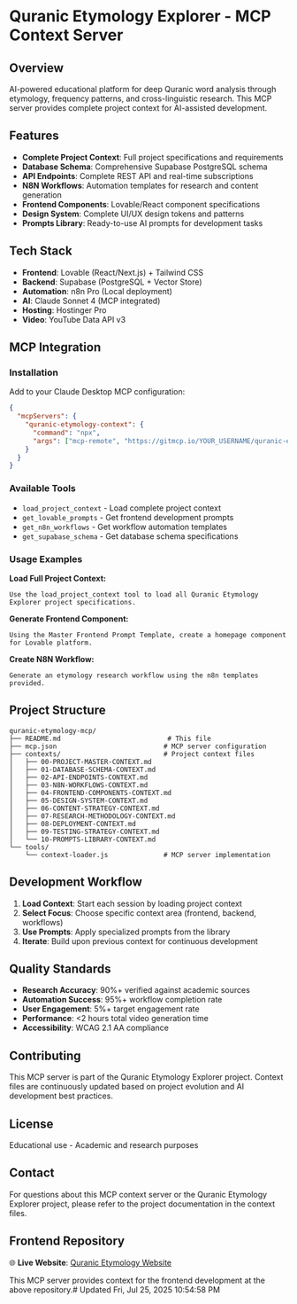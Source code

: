 # Quranic Etymology Explorer - MCP Context Server

## Overview
AI-powered educational platform for deep Quranic word analysis through etymology, frequency patterns, and cross-linguistic research. This MCP server provides complete project context for AI-assisted development.

## Features
- **Complete Project Context**: Full project specifications and requirements
- **Database Schema**: Comprehensive Supabase PostgreSQL schema
- **API Endpoints**: Complete REST API and real-time subscriptions
- **N8N Workflows**: Automation templates for research and content generation
- **Frontend Components**: Lovable/React component specifications
- **Design System**: Complete UI/UX design tokens and patterns
- **Prompts Library**: Ready-to-use AI prompts for development tasks

## Tech Stack
- **Frontend**: Lovable (React/Next.js) + Tailwind CSS
- **Backend**: Supabase (PostgreSQL + Vector Store)
- **Automation**: n8n Pro (Local deployment)
- **AI**: Claude Sonnet 4 (MCP integrated)
- **Hosting**: Hostinger Pro
- **Video**: YouTube Data API v3

## MCP Integration

### Installation
Add to your Claude Desktop MCP configuration:

```json
{
  "mcpServers": {
    "quranic-etymology-context": {
      "command": "npx",
      "args": ["mcp-remote", "https://gitmcp.io/YOUR_USERNAME/quranic-etymology-mcp"]
    }
  }
}
```

### Available Tools
- `load_project_context` - Load complete project context
- `get_lovable_prompts` - Get frontend development prompts
- `get_n8n_workflows` - Get workflow automation templates
- `get_supabase_schema` - Get database schema specifications

### Usage Examples

**Load Full Project Context:**
```
Use the load_project_context tool to load all Quranic Etymology Explorer project specifications.
```

**Generate Frontend Component:**
```
Using the Master Frontend Prompt Template, create a homepage component for Lovable platform.
```

**Create N8N Workflow:**
```
Generate an etymology research workflow using the n8n templates provided.
```

## Project Structure

```
quranic-etymology-mcp/
├── README.md                           # This file
├── mcp.json                           # MCP server configuration
├── contexts/                          # Project context files
│   ├── 00-PROJECT-MASTER-CONTEXT.md
│   ├── 01-DATABASE-SCHEMA-CONTEXT.md
│   ├── 02-API-ENDPOINTS-CONTEXT.md
│   ├── 03-N8N-WORKFLOWS-CONTEXT.md
│   ├── 04-FRONTEND-COMPONENTS-CONTEXT.md
│   ├── 05-DESIGN-SYSTEM-CONTEXT.md
│   ├── 06-CONTENT-STRATEGY-CONTEXT.md
│   ├── 07-RESEARCH-METHODOLOGY-CONTEXT.md
│   ├── 08-DEPLOYMENT-CONTEXT.md
│   ├── 09-TESTING-STRATEGY-CONTEXT.md
│   └── 10-PROMPTS-LIBRARY-CONTEXT.md
└── tools/
    └── context-loader.js              # MCP server implementation
```

## Development Workflow

1. **Load Context**: Start each session by loading project context
2. **Select Focus**: Choose specific context area (frontend, backend, workflows)
3. **Use Prompts**: Apply specialized prompts from the library
4. **Iterate**: Build upon previous context for continuous development

## Quality Standards
- **Research Accuracy**: 90%+ verified against academic sources
- **Automation Success**: 95%+ workflow completion rate
- **User Engagement**: 5%+ target engagement rate
- **Performance**: <2 hours total video generation time
- **Accessibility**: WCAG 2.1 AA compliance

## Contributing
This MCP server is part of the Quranic Etymology Explorer project. Context files are continuously updated based on project evolution and AI development best practices.

## License
Educational use - Academic and research purposes

## Contact
For questions about this MCP context server or the Quranic Etymology Explorer project, please refer to the project documentation in the context files.

## Frontend Repository
🌐 **Live Website**: [Quranic Etymology Website](https://github.com/MautasseM01/Quranic-Etymology-Website.git)

This MCP server provides context for the frontend development at the above repository.# Updated Fri, Jul 25, 2025 10:54:58 PM
